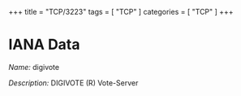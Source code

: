 +++
title = "TCP/3223"
tags = [ "TCP" ]
categories = [ "TCP" ]
+++

# IANA Data

_Name:_ digivote

_Description:_ DIGIVOTE (R) Vote-Server


